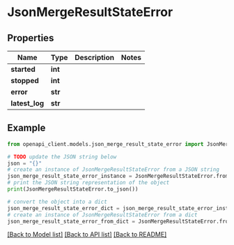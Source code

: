 # JsonMergeResultStateError


## Properties

Name | Type | Description | Notes
------------ | ------------- | ------------- | -------------
**started** | **int** |  | 
**stopped** | **int** |  | 
**error** | **str** |  | 
**latest_log** | **str** |  | 

## Example

```python
from openapi_client.models.json_merge_result_state_error import JsonMergeResultStateError

# TODO update the JSON string below
json = "{}"
# create an instance of JsonMergeResultStateError from a JSON string
json_merge_result_state_error_instance = JsonMergeResultStateError.from_json(json)
# print the JSON string representation of the object
print(JsonMergeResultStateError.to_json())

# convert the object into a dict
json_merge_result_state_error_dict = json_merge_result_state_error_instance.to_dict()
# create an instance of JsonMergeResultStateError from a dict
json_merge_result_state_error_from_dict = JsonMergeResultStateError.from_dict(json_merge_result_state_error_dict)
```
[[Back to Model list]](../README.md#documentation-for-models) [[Back to API list]](../README.md#documentation-for-api-endpoints) [[Back to README]](../README.md)


